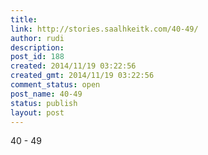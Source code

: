 ```yaml
---
title: 
link: http://stories.saalhkeitk.com/40-49/
author: rudi
description: 
post_id: 188
created: 2014/11/19 03:22:56
created_gmt: 2014/11/19 03:22:56
comment_status: open
post_name: 40-49
status: publish
layout: post
---
```



40 - 49